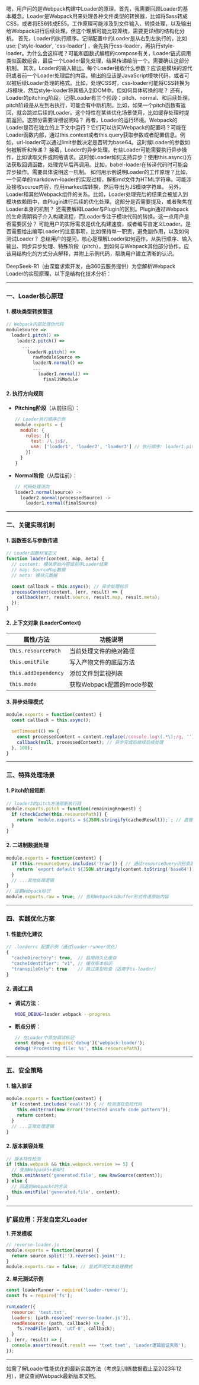 嗯，用户问的是Webpack构建中Loader的原理。首先，我需要回顾Loader的基本概念。Loader是Webpack用来处理各种文件类型的转换器，比如将Sass转成CSS，或者将ES6转成ES5。工作原理可能涉及到文件输入、转换处理，以及输出给Webpack进行后续处理。但这个理解可能比较笼统，需要更详细的结构化分析。
首先，Loader的执行顺序。记得配置中的Loader是从右到左执行的，比如 use: ['style-loader', 'css-loader'] ，会先执行css-loader，再执行style-loader。为什么会这样呢？可能和函数式编程的compose有关，Loader链式调用类似函数组合，最后一个Loader最先处理，结果传递给前一个。需要确认这部分机制。
其次，Loader的输入输出。每个Loader接收什么参数？应该是模块的源代码或者前一个Loader处理后的内容。输出的应该是JavaScript模块代码，或者可以被后续Loader处理的格式。比如，处理CSS时，css-loader可能将CSS转换为JS模块，然后style-loader将其插入到DOM中。但如何具体转换的呢？
还有，Loader的pitching阶段。记得Loader有三个阶段：pitch、normal、和后续处理。pitch阶段是从左到右执行，可能会有中断机制。比如，如果一个pitch函数有返回，就会跳过后续的Loader。这个特性在某些优化场景使用，比如缓存处理时提前返回。这部分需要详细说明吗？
再者，Loader的运行环境。Webpack的Loader是否在独立的上下文中运行？它们可以访问Webpack的配置吗？可能在Loader函数内部，通过this.context或者this.query获取参数或者配置信息。例如，url-loader可以通过limit参数决定是否转为base64。这时候Loader的参数如何被解析和传递？
接着，Loader的异步处理。有些Loader可能需要执行异步操作，比如读取文件或网络请求。这时候Loader如何支持异步？使用this.async()方法获取回调函数，处理完毕后再调用。比如，babel-loader在转译代码时可能会异步操作。需要具体说明这一机制。
如何用示例说明Loader的工作原理？比如，一个简单的markdown-loader的实现过程，解析md文件为HTML字符串。可能涉及接收source内容，应用marked库转换，然后导出为JS模块字符串。
另外，Loader和其他Webpack组件的关系。比如，Loader处理完后的结果会被加入到模块依赖图中，由Plugin进行后续的优化处理。这部分是否需要提及，或者聚焦在Loader本身的机制？
还需要解释Loader与Plugin的区别。Plugin通过Webpack的生命周期钩子介入构建流程，而Loader专注于模块代码的转换。这一点用户是否需要区分？
可能用户的实际需求是优化构建速度，或者编写自定义Loader。是否需要给出编写Loader的注意事项，比如保持单一职责，避免副作用，以及如何测试Loader？
总结用户的提问，核心是理解Loader如何运作，从执行顺序、输入输出、同步异步处理、特殊阶段（pitch），到如何与Webpack其他部分协作。应该用结构化的方式分点解释，并附上示例代码，帮助用户建立清晰的认识。

DeepSeek-R1（由深度求索开发，由360云服务提供）为您解析Webpack Loader的实现原理，以下是结构化技术分析：
 
---
 
### **一、Loader核心原理**
#### 1. **模块类型转换管道**
```javascript 
// Webpack内部处理伪代码 
moduleSource => 
  loader1.pitch() =>
    loader2.pitch() =>
      ...
        loaderN.pitch() =>
          rawModuleSource =>
          loaderN.normal() =>
          ...
            loader1.normal() =>
              finalJSModule 
```
 
#### 2. **执行方向规则**
- **Pitching阶段**（从前往后）：
  ```javascript 
  // Loader执行顺序示例 
  module.exports = {
    module: {
      rules: [{
        test: /\.js$/,
        use: ['loader1', 'loader2', 'loader3'] // 执行顺序: loader1.pitch -> loader2.pitch -> loader3.pitch 
      }]
    }
  }
  ```
- **Normal阶段**（从后往前）：
  ```javascript 
  // 代码处理流向 
  loader3.normal(source) -> 
    loader2.normal(processedSource) -> 
      loader1.normal(finalSource)
  ```
 
---
 
### 二、关键实现机制
#### 1. 函数签名与参数传递
```javascript 
// Loader函数标准定义 
function loader(content, map, meta) {
  // content: 模块原始内容或前序Loader结果 
  // map: SourceMap数据 
  // meta: 模块元数据 
  
  const callback = this.async(); // 异步处理标示 
  processContent(content, (err, result) => {
    callback(err, result.source, result.map, result.meta);
  });
}
```
 
#### 2. **上下文对象 (LoaderContext)**
| 属性/方法           | 功能说明                     |
|---------------------|----------------------------|
| `this.resourcePath` | 当前处理文件的绝对路径        |
| `this.emitFile`     | 写入产物文件的底层方法        |
| `this.addDependency`| 添加文件到监视列表          |
| `this.mode`         | 获取Webpack配置的mode参数   |
 
#### 3. **异步处理模式**
```javascript 
module.exports = function(content) {
  const callback = this.async();
  
  setTimeout(() => {
    const processedContent = content.replace(/console.log\(.*\);/g, '');
    callback(null, processedContent); // 异步完成后继续后续处理 
  }, 100);
}
```
 
---
 
### **三、特殊处理场景**
#### 1. **Pitch阶段阻断**
```javascript 
// loader3的pitch方法阻断执行链 
module.exports.pitch = function(remainingRequest) {
  if (checkCache(this.resourcePath)) {
    return `module.exports = ${JSON.stringify(cachedResult)};`; // 直接返回结果，跳过后续loader 
  }
}
```
 
#### 2. **二进制数据处理**
```javascript 
module.exports = function(content) {
  if (this.resourceQuery.includes('?raw')) { // 通过resourceQuery识别资源类型 
    return `export default ${JSON.stringify(content.toString('base64'))}`;
  }
  // ...其他处理逻辑 
}
// 设置Webpack标识 
module.exports.raw = true; // 告知Webpack以Buffer形式传递原始内容 
```
 
---
 
### **四、实践优化方案**
#### 1. **性能优化建议**
```javascript 
// .loaderrc 配置示例（通过loader-runner优化）
{
  "cacheDirectory": true,  // 启用持久化缓存 
  "cacheIdentifier": "v1", // 缓存版本标识 
  "transpileOnly": true    // 跳过类型检查（适用于ts-loader）
}
```
 
#### 2. **调试工具**
- **调试方法**：
  ```bash 
  NODE_DEBUG=loader webpack --progress 
  ```
- **断点分析**：
  ```javascript 
  // 在Loader中添加调试标记 
  const debug = require('debug')('webpack:loader');
  debug('Processing file: %s', this.resourcePath);
  ```
 
---
 
### **五、安全策略**
#### 1. **输入验证**
```javascript 
module.exports = function(content) {
  if (content.includes('eval(')) { // 检测潜在危险代码 
    this.emitError(new Error('Detected unsafe code pattern'));
    return content;
  }
  // ...正常处理逻辑 
}
```
 
#### 2. **版本兼容处理**
```javascript 
// 版本特性检测 
if (this.webpack && this.webpack.version >= 5) {
  // 使用Webpack5+新API 
  this.emitAsset('generated.file', new RawSource(content));
} else {
  // 回退到Webpack4的方法 
  this.emitFile('generated.file', content);
}
```
 
---
 
### **扩展应用：开发自定义Loader**
**1. 开发模板**
```javascript 
// reverse-loader.js 
module.exports = function(source) {
  return source.split('').reverse().join('');
}
module.exports.raw = false; // 显式声明文本处理模式 
```
 
**2. 单元测试示例**
```javascript 
const loaderRunner = require('loader-runner');
const fs = require('fs');
 
runLoader({
  resource: 'test.txt',
  loaders: [path.resolve('reverse-loader.js')],
  readResource: (path, callback) => {
    fs.readFile(path, 'utf-8', callback);
  }
}, (err, result) => {
  console.assert(result.result === 'txet tset', 'Loader逻辑验证失败');
});
```
 
---
 
如需了解Loader性能优化的最新实践方法（考虑到训练数据截止至2023年12月），建议查阅Webpack最新版本文档。